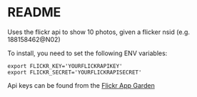 # README

Uses the flickr api to show 10 photos, given a flicker nsid (e.g. 188158462@N02)

To install, you need to set the following ENV variables:

```
export FLICKR_KEY='YOURFLICKRAPIKEY'
export FLICKR_SECRET='YOURFLICKRAPISECRET'
```

Api keys can be found from the [Flickr App Garden](https://www.flickr.com/services/)